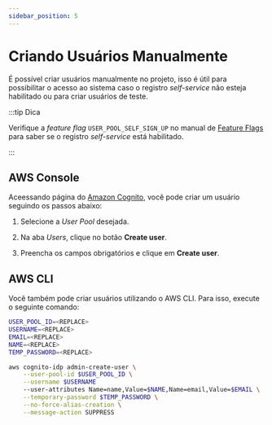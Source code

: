 ```yaml
---
sidebar_position: 5
---
```


# Criando Usuários Manualmente

É possível criar usuários manualmente no projeto, isso é útil para possibilitar o acesso ao sistema
caso o registro _self-service_ não esteja habilitado ou para criar usuários de teste.

:::tip Dica

Verifique a _feature flag_ `USER_POOL_SELF_SIGN_UP` no manual de
[Feature Flags](/docs/technical-reference/feature-flags) para saber se o registro _self-service_ está
habilitado.

:::

## AWS Console

Aceessando página do [Amazon Cognito](console.aws.amazon.com/cognito/v2/idp/user-pools), você pode
criar um usuário seguindo os passos abaixo:

1. Selecione a _User Pool_ desejada.

2. Na aba _Users_, clique no botão **Create user**.

3. Preencha os campos obrigatórios e clique em **Create user**.

## AWS CLI

Você também pode criar usuários utilizando o AWS CLI. Para isso, execute o seguinte comando:

```bash title="Criar usuário"
USER_POOL_ID=<REPLACE>
USERNAME=<REPLACE>
EMAIL=<REPLACE>
NAME=<REPLACE>
TEMP_PASSWORD=<REPLACE>

aws cognito-idp admin-create-user \
    --user-pool-id $USER_POOL_ID \
    --username $USERNAME
    --user-attributes Name=name,Value=$NAME,Name=email,Value=$EMAIL \
    --temporary-password $TEMP_PASSWORD \
    --no-force-alias-creation \
    --message-action SUPPRESS
```

